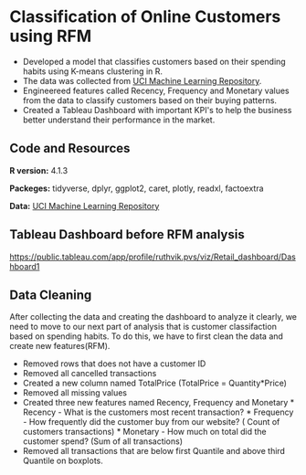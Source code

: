 # Classification of Online Customers using RFM
* Developed a model that classifies customers based on their spending habits using K-means clustering in R. 
* The data was collected from [UCI Machine Learning Repository](https://archive.ics.uci.edu/ml/datasets/Online+Retail+II).
* Engineereed features called Recency, Frequency and Monetary values from the data to classify customers based on their buying patterns.
* Created a Tableau Dashboard with important KPI's to help the business better understand their performance in the market.

## Code and Resources 
**R version:** 4.1.3

**Packeges:** tidyverse, dplyr, ggplot2, caret, plotly, readxl, factoextra

**Data:** [UCI Machine Learning Repository](https://archive.ics.uci.edu/ml/datasets/Online+Retail+II)

## Tableau Dashboard before RFM analysis
https://public.tableau.com/app/profile/ruthvik.pvs/viz/Retail_dashboard/Dashboard1

## Data Cleaning
After collecting the data and creating the dashboard to analyze it clearly, we need to move to our next part of analysis that is customer classifaction based on spending habits. To do this, we have to first clean the data and create new features(RFM).
* Removed rows that does not have a customer ID
* Removed all cancelled transactions
* Created a new column named TotalPrice (TotalPrice = Quantity*Price)
* Removed all missing values
* Created three new features named Recency, Frequency and Monetary
      * Recency - What is the customers most recent transaction? 
      * Frequency - How frequently did the customer buy from our website? ( Count of customers transactions)
      * Monetary - How much on total did the customer spend? (Sum of all transactions)
* Removed all transactions that are below first Quantile and above third Quantile on boxplots. 

